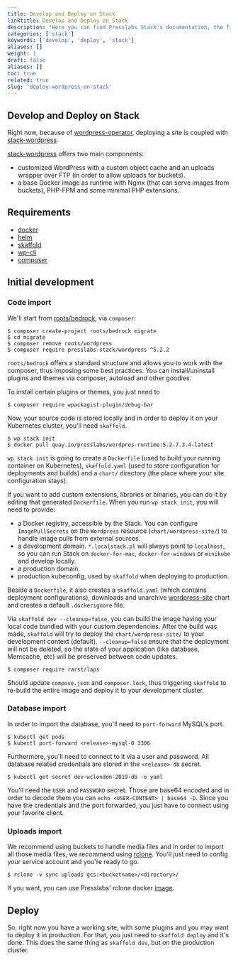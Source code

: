 ```yaml
---
title: Develop and Deploy on Stack
linktitle: Develop and Deploy on Stack
description: "Here you can find Presslabs Stack's documentation, the first open-source serverless hosting platform that bridges two major technologies: WordPress and Kubernetes."
categories: ['stack']
keywords: ['develop', 'deploy', 'stack']
aliases: []
weight: 1
draft: false
aliases: []
toc: true
related: true
slug: 'deploy-wordpress-on-stack'
---
```


## Develop and Deploy on Stack

Right now, because of [wordpress-operator](http://github.com/presslabs/wordpress-operator), deploying a site is coupled
with [stack-wordpress](https://github.com/presslabs/stack-wordpress).

[stack-wordpress](https://github.com/presslabs/stack-wordpress) offers two main components:

  * customized WordPress with a custom object cache and an uploads wrapper over FTP (in order to allow uploads for buckets).
  * a base Docker image as runtime with Nginx (that can serve images from buckets), PHP-FPM and some minimal PHP extensions.

## Requirements

* [docker](https://docs.docker.com/install/)
* [helm](https://github.com/helm/helm#install)
* [skaffold](https://github.com/GoogleContainerTools/skaffold#install)
* [wp-cli](https://wp-cli.org/#installing)
* [composer](https://getcomposer.org/doc/00-intro.md)

## Initial development

### Code import

We'll start from [roots/bedrock](https://github.com/roots/bedrock), via `composer`:

``` shell
$ composer create-project roots/bedrock migrate
$ cd migrate
$ composer remove roots/wordpress
$ composer require presslabs-stack/wordpress ^5.2.2
```

`roots/bedrock` offers a standard structure and allows you to work with the composer, thus imposing some best practices.
You can install/uninstall plugins and themes via composer, autoload and other goodies.

To install certain plugins or themes, you just need to

``` shell
$ composer require wpackagist-plugin/debug-bar
```

Now, your source code is stored locally and in order to deploy it on your Kubernetes cluster, you'll need `skaffold`.

``` shell
$ wp stack init
$ docker pull quay.io/presslabs/wordpres-runtime:5.2-7.3.4-latest
```

`wp stack init` is going to create a `Dockerfile` (used to build your running container on Kubernetes), `skaffold.yaml` (used to
store configuration for deployments and builds) and a `chart/` directory (the place where your site configuration stays).

If you want to add custom extensions, libraries or binaries, you can do it by editing that generated `Dockerfile`.
When you run `wp stack init`, you will need to provide:

- a Docker registry, accessible by the Stack. You can configure `ImagePullSecrets` on the `Wordpress` resource (`chart/wordpress-site/`) to handle image pulls from external sources.
- a development domain. `*.localstack.pl` will always point to `localhost`, so you can run Stack on `docker-for-mac`,
   `docker-for-windows` or `minikube` and develop locally.
- a production domain.
- production kubeconfig, used by `skaffold` when deploying to production.

Beside a `Dockerfile`, it also creates a `skaffold.yaml` (which contains deployment configurations), downloads and unarchive
[wordpress-site](https://github.com/presslabs/stack/tree/master/charts/wordpress-site) chart and creates a default
`.dockerignore` file.

Via `skaffold dev --cleanup=false`, you can build the image having your local code bundled with your custom dependencies. After
the build was made, `skaffold` will try to deploy the `chart/wordpress-site/` to your development context (default).
`--cleanup=false` ensure that the deployment will not be deleted, so the state of your application (like database, Memcache, etc)
will be preserved between code updates.

``` shell
$ composer require rarst/laps
```

Should update `compose.json` and `composer.lock`, thus triggering `skaffold` to re-build the entire image and deploy it to your
development cluster.

### Database import

In order to import the database, you'll need to `port-forward` MySQL's port.

``` shell
$ kubectl get pods
$ kubectl port-forward <release>-mysql-0 3306
```

Furthermore, you'll need to connect to it via a user and password. All database related credentials are stored in the
`<release>-db` secret.

``` shell
$ kubectl get secret dev-wclondon-2019-db -o yaml
```

You'll need the `USER` and `PASSWORD` secret. Those are base64 encoded and in order to decode them you can `echo <USER-CONTENT>
| base64 -D`. Since you have the credentials and the port forwarded, you just have to connect using your favorite client.

### Uploads import

We recommend using buckets to handle media files and in order to import all those media files, we recommend using [rclone](https://rclone.org/). You'll just need to config your service account and you're ready to go.

``` shell
$ rclone -v sync uploads gcs:<bucketname>/<directory>/
```

If you want, you can use Presslabs' rclone docker [image](https://github.com/presslabs/docker-rclone).

## Deploy

So, right now you have a working site, with some plugins and you may want to deploy it in production.
For that, you just need to `skaffold deploy` and it's done. This does the same thing as `skaffold dev`, but on the production
cluster.
